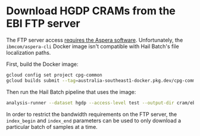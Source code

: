 # Download HGDP CRAMs from the EBI FTP server

The FTP server access [requires the Aspera software](https://www.internationalgenome.org/category/ftp/). Unfortunately, the `ibmcom/aspera-cli` Docker image isn't compatible with Hail Batch's file localization paths.

First, build the Docker image:

```sh
gcloud config set project cpg-common
gcloud builds submit --tag=australia-southeast1-docker.pkg.dev/cpg-common/images/aspera:v1 .
```

Then run the Hail Batch pipeline that uses the image:

```sh
analysis-runner --dataset hgdp --access-level test --output-dir cram/ebi --description "Copy HGDP CRAMs from EBI FTP" main.py --index_begin=0 --index_end=8
```

In order to restrict the bandwidth requirements on the FTP server, the `index_begin` and `index_end` parameters can be used to only download a particular batch of samples at a time.
